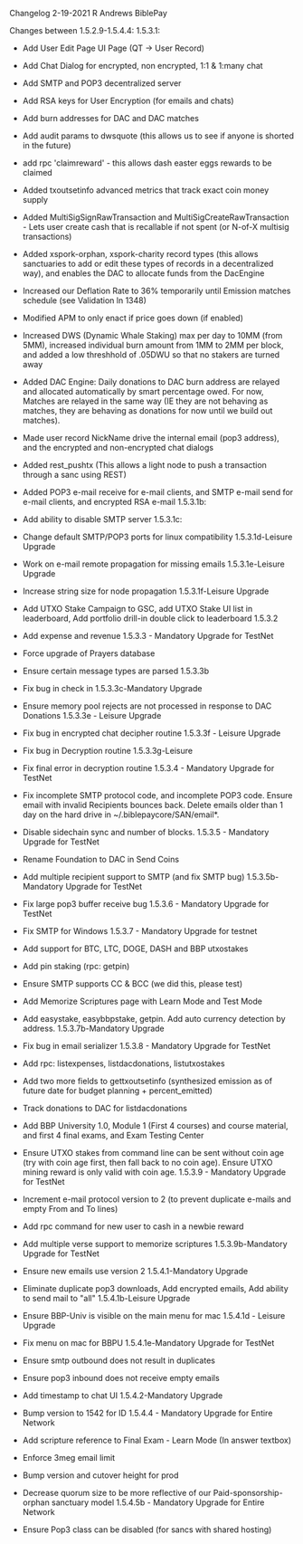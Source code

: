Changelog
2-19-2021
R Andrews
BiblePay

Changes between 1.5.2.9-1.5.4.4:
1.5.3.1:
- Add User Edit Page UI Page (QT -> User Record)
- Add Chat Dialog for encrypted, non encrypted, 1:1 & 1:many chat
- Add SMTP and POP3 decentralized server
- Add RSA keys for User Encryption (for emails and chats)
- Add burn addresses for DAC and DAC matches
- Add audit params to dwsquote (this allows us to see if anyone is shorted in the future)
- add rpc 'claimreward' - this allows dash easter eggs rewards to be claimed
- Added txoutsetinfo advanced metrics that track exact coin money supply
- Added MultiSigSignRawTransaction and MultiSigCreateRawTransaction - Lets user create cash that is recallable if not spent (or N-of-X multisig transactions)
- Added xspork-orphan, xspork-charity record types (this allows sanctuaries to add or edit these types of records in a decentralized way), and enables the DAC to allocate funds from the DacEngine
- Increased our Deflation Rate to 36% temporarily until Emission matches schedule (see Validation ln 1348)
- Modified APM to only enact if price goes down (if enabled)
- Increased DWS (Dynamic Whale Staking) max per day to 10MM (from 5MM), increased individual burn amount from 1MM to 2MM per block, and added a low threshhold of .05DWU so that no stakers are turned away
- Added DAC Engine:  Daily donations to DAC burn address are relayed and allocated automatically by smart percentage owed.  For now, Matches are relayed in the same way (IE they are not behaving as matches, they are behaving as donations for now until we build out matches).
- Made user record NickName drive the internal email (pop3 address), and the encrypted and non-encrypted chat dialogs
- Added rest_pushtx (This allows a light node to push a transaction through a sanc using REST)
- Added POP3 e-mail receive for e-mail clients, and SMTP e-mail send for e-mail clients, and encrypted RSA e-mail
1.5.3.1b:
- Add ability to disable SMTP server
1.5.3.1c:
- Change default SMTP/POP3 ports for linux compatibility
1.5.3.1d-Leisure Upgrade

- Work on e-mail remote propagation for missing emails
1.5.3.1e-Leisure Upgrade

- Increase string size for node propagation
1.5.3.1f-Leisure Upgrade

- Add UTXO Stake Campaign to GSC, add UTXO Stake UI list in leaderboard, Add portfolio drill-in double click to leaderboard
1.5.3.2

- Add expense and revenue
1.5.3.3 - Mandatory Upgrade for TestNet

- Force upgrade of Prayers database
- Ensure certain message types are parsed
1.5.3.3b

- Fix bug in check in
1.5.3.3c-Mandatory Upgrade

- Ensure memory pool rejects are not processed in response to DAC Donations
1.5.3.3e - Leisure Upgrade

- Fix bug in encrypted chat decipher routine
1.5.3.3f - Leisure Upgrade

- Fix bug in Decryption routine
1.5.3.3g-Leisure

- Fix final error in decryption routine
1.5.3.4 - Mandatory Upgrade for TestNet

- Fix incomplete SMTP protocol code, and incomplete POP3 code.  Ensure email with invalid Recipients bounces back.  Delete emails older than 1 day on the hard drive in ~/.biblepaycore/SAN/email*.
- Disable sidechain sync and number of blocks.
1.5.3.5 - Mandatory Upgrade for TestNet

- Rename Foundation to DAC in Send Coins
- Add multiple recipient support to SMTP (and fix SMTP bug)
1.5.3.5b-Mandatory Upgrade for TestNet

- Fix large pop3 buffer receive bug
1.5.3.6 - Mandatory Upgrade for TestNet

- Fix SMTP for Windows
1.5.3.7 - Mandatory Upgrade for testnet

- Add support for BTC, LTC, DOGE, DASH and BBP utxostakes
- Add pin staking (rpc: getpin)
- Ensure SMTP supports CC & BCC (we did this, please test)
- Add Memorize Scriptures page with Learn Mode and Test Mode
- Add easystake, easybbpstake, getpin.  Add auto currency detection by address.
1.5.3.7b-Mandatory Upgrade

- Fix bug in email serializer
1.5.3.8 - Mandatory Upgrade for TestNet

- Add rpc: listexpenses, listdacdonations, listutxostakes
- Add two more fields to gettxoutsetinfo (synthesized emission as of future date for budget planning + percent_emitted)
- Track donations to DAC for listdacdonations
- Add BBP University 1.0, Module 1 (First 4 courses) and course material, and first 4 final exams, and Exam Testing Center
- Ensure UTXO stakes from command line can be sent without coin age (try with coin age first, then fall back to no coin age).  Ensure UTXO mining reward is only valid with coin age.
1.5.3.9 - Mandatory Upgrade for TestNet

- Increment e-mail protocol version to 2 (to prevent duplicate e-mails and empty From and To lines)
- Add rpc command for new user to cash in a newbie reward
- Add multiple verse support to memorize scriptures
1.5.3.9b-Mandatory Upgrade for TestNet

- Ensure new emails use version 2
1.5.4.1-Mandatory Upgrade

- Eliminate duplicate pop3 downloads, Add encrypted emails, Add ability to send mail to "all"
1.5.4.1b-Leisure Upgrade

- Ensure BBP-Univ is visible on the main menu for mac
1.5.4.1d - Leisure Upgrade

- Fix menu on mac for BBPU
1.5.4.1e-Mandatory Upgrade for TestNet

- Ensure smtp outbound does not result in duplicates
- Ensure pop3 inbound does not receive empty emails
- Add timestamp to chat UI
1.5.4.2-Mandatory Upgrade

- Bump version to 1542 for ID
1.5.4.4 - Mandatory Upgrade for Entire Network

- Add scripture reference to Final Exam - Learn Mode (In answer textbox)
- Enforce 3meg email limit
- Bump version and cutover height for prod
- Decrease quorum size to be more reflective of our Paid-sponsorship-orphan sanctuary model
1.5.4.5b - Mandatory Upgrade for Entire Network
- Ensure Pop3 class can be disabled (for sancs with shared hosting)
